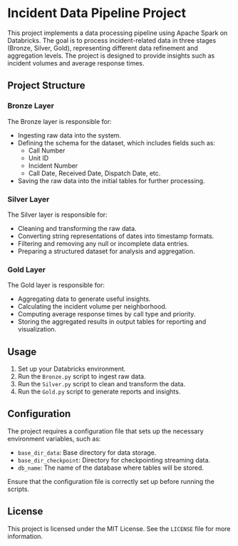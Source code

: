 # Incident Data Pipeline Project

This project implements a data processing pipeline using Apache Spark on Databricks. The goal is to process incident-related data in three stages (Bronze, Silver, Gold), representing different data refinement and aggregation levels. The project is designed to provide insights such as incident volumes and average response times.

## Project Structure

### Bronze Layer
The Bronze layer is responsible for:
- Ingesting raw data into the system.
- Defining the schema for the dataset, which includes fields such as:
  - Call Number
  - Unit ID
  - Incident Number
  - Call Date, Received Date, Dispatch Date, etc.
- Saving the raw data into the initial tables for further processing.

### Silver Layer
The Silver layer is responsible for:
- Cleaning and transforming the raw data.
- Converting string representations of dates into timestamp formats.
- Filtering and removing any null or incomplete data entries.
- Preparing a structured dataset for analysis and aggregation.

### Gold Layer
The Gold layer is responsible for:
- Aggregating data to generate useful insights.
- Calculating the incident volume per neighborhood.
- Computing average response times by call type and priority.
- Storing the aggregated results in output tables for reporting and visualization.

## Usage

1. Set up your Databricks environment.
2. Run the `Bronze.py` script to ingest raw data.
3. Run the `Silver.py` script to clean and transform the data.
4. Run the `Gold.py` script to generate reports and insights.

## Configuration

The project requires a configuration file that sets up the necessary environment variables, such as:
- `base_dir_data`: Base directory for data storage.
- `base_dir_checkpoint`: Directory for checkpointing streaming data.
- `db_name`: The name of the database where tables will be stored.

Ensure that the configuration file is correctly set up before running the scripts.

## License

This project is licensed under the MIT License. See the `LICENSE` file for more information.
